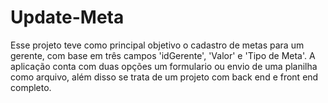 # Update-Meta
Esse projeto teve como principal objetivo o cadastro de metas para um gerente, com base em três campos 'idGerente', 'Valor' e 'Tipo de Meta'.  A aplicação conta com duas opções um formulario ou envio de uma planilha como arquivo, além disso se trata de um projeto com back end e front end completo. 

